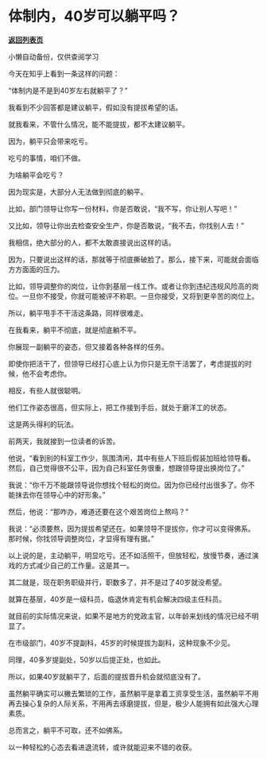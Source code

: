 # 体制内，40岁可以躺平吗？

[**返回列表页**](/gzh/费曼的小茶馆)

小懒自动备份，仅供查阅学习

今天在知乎上看到一条这样的问题：

  

“体制内是不是到40岁左右就躺平了？”

  

我看到不少回答都是建议躺平，假如没有提拔希望的话。

  

就我看来，不管什么情况，能不能提拔，都不太建议躺平。

  

因为，躺平只会带来吃亏。

  

吃亏的事情，咱们不做。

  

为啥躺平会吃亏？

  

因为现实是，大部分人无法做到彻底的躺平。

  

比如，部门领导让你写一份材料，你是否敢说，“我不写，你让别人写吧！”

  

又比如，领导让你出去检查安全生产，你是否敢说，“我不去，你找别人去！”

  

我相信，绝大部分的人，都不太敢直接说出这样的话。

  

因为，只要说出这样的话，那就等于彻底撕破脸了。那么，接下来，可能就会面临方方面面的压力。

  

比如，领导调整你的岗位，让你到基层一线工作。或者让你到违纪违规风险高的岗位。一旦你不接受，你就可能被评不称职。一旦你接受，又将到更辛苦的岗位上。

  

所以，躺平甩手不干活这条路，同样很难走。

  

在我看来，躺平不彻底，就是彻底躺不平。

  

你展现一副躺平的姿态，但又接着各种各样的任务。

  

即使你把活干了，但领导已经打心底上认为你只是无奈干活罢了，考虑提拔的时候，他不会考虑你。

  

相反，有些人就很聪明。

  

他们工作姿态很高，但实际上，把工作接到手后，就处于磨洋工的状态。

  

这是两头得利的玩法。

  

前两天，我就接到一位读者的诉苦。

  

他说，“看到别的科室工作少，氛围清闲，其中有些人下班后假装加班给领导看。然后，自己觉得很不公平，因为自己科室任务很重，想跟领导提出换岗位了。”

  

我说：“你千万不能跟领导说你想找个轻松的岗位。因为你已经付出很多了。你不能抹去你在领导心中的好形象。”

  

然后，他说：“那咋办，难道还要在这个艰苦岗位上熬吗？”

  

我说：“必须要熬，因为提拔希望还在。如果领导不提拔你，你才可以变得佛系。那时候，你找领导调整岗位，才显得有理有据。”

  

以上说的是，主动躺平，明显吃亏。还不如活照干，但放轻松，放慢节奏，通过演戏的方式减少自己的工作量。这是其一。

  

其二就是，现在职务职级并行，职数多了，并不是过了40岁就没希望。

  

就算在基层，40岁是一级科员，临退休肯定有机会解决四级主任科员。

  

就目前的实际情况来说，如果不是地方的党政主官，以年龄来划线的情况已经不明显了。

  

在市级部门，40岁不提副科，45岁的时候提拔为副科，这种现象不少见。

  

同理，40多岁提副处，50岁以后提正处，也如此。

  

所以，如果40岁就躺平了，后面的提拔晋升机会就彻底没有了。

  

虽然躺平确实可以撇去繁琐的工作，虽然躺平是拿着工资享受生活，虽然躺平不用再去操心复杂的人际关系，不用再去琢磨提拔，但是，极少人能拥有如此强大心理素质。

  

总而言之，躺平不可取，还不如佛系。

  

以一种轻松的心态去看进退流转，或许就能迎来不错的收获。

